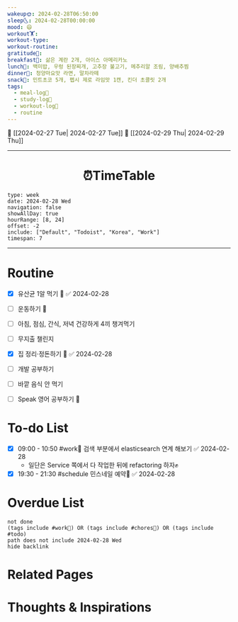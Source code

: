 ```yaml
---
wakeup🌞: 2024-02-28T06:50:00
sleep🌜: 2024-02-28T00:00:00
mood: 😄
workout🏋️: 
workout-type: 
workout-routine: 
gratitude🙏: 
breakfast🍳: 삶은 계란 2개, 아이스 아메리카노
lunch🍚: 백미밥, 우렁 된장찌개, 고추장 불고기, 메추리알 조림, 양배추찜
dinner🥗: 청양마요맛 라면, 말차라떼
snack🍬: 민트초코 5개, 펩시 제로 라임맛 1캔, 킨더 초콜릿 2개
tags:
  - meal-log📝
  - study-log📓
  - workout-log💪
  - routine
---
```


🔺 [[2024-02-27 Tue| 2024-02-27 Tue]]
🔻 [[2024-02-29 Thu| 2024-02-29 Thu]]
___
<h1> <center>⏰TimeTable </center> </h1>

```gEvent
type: week
date: 2024-02-28 Wed
navigation: false
showAllDay: true
hourRange: [8, 24]
offset: -2
include: ["Default", "Todoist", "Korea", "Work"]
timespan: 7
```

--- 


# Routine 

- [x] 유산균 1알 먹기 🔼 ✅ 2024-02-28
- [ ] 운동하기 🔼
- [ ] 아침, 점심, 간식, 저녁 건강하게 4끼 챙겨먹기
- [ ] 무지출 챌린지 
- [x] 집 정리·정돈하기 🔼 ✅ 2024-02-28
- [ ] 개발 공부하기
- [ ] 바깥 음식 안 먹기 
- [ ] Speak 영어 공부하기 🔼 


# To-do List

- [x] 09:00 - 10:50 #work💼 검색 부분에서 elasticsearch 연계 해보기 ✅ 2024-02-28
	- 일단은 Service 쪽에서 다 작업한 뒤에 refactoring 하자✊
- [x] 19:30 - 21:30 #schedule 민스네일 예약💅 ✅ 2024-02-28

# Overdue List
```tasks
not done
(tags include #work💼) OR (tags include #chores🧺) OR (tags include #todo)
path does not include 2024-02-28 Wed
hide backlink
```

# Related Pages



# Thoughts & Inspirations

